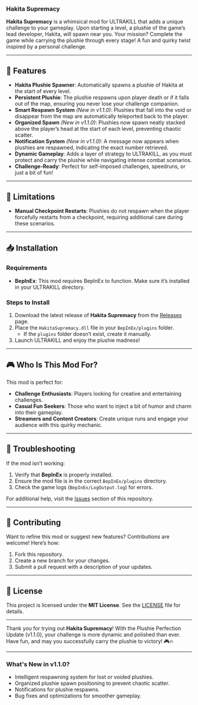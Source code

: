 ### **Hakita Supremacy**

**Hakita Supremacy** is a whimsical mod for ULTRAKILL that adds a unique challenge to your gameplay. Upon starting a level, a plushie of the game’s lead developer, Hakita, will spawn near you. Your mission? Complete the game while carrying the plushie through every stage! A fun and quirky twist inspired by a personal challenge.

---

## 🌟 Features

- **Hakita Plushie Spawner**: Automatically spawns a plushie of Hakita at the start of every level.
- **Persistent Plushie**: The plushie respawns upon player death or if it falls out of the map, ensuring you never lose your challenge companion.
- **Smart Respawn System** *(New in v1.1.0)*: Plushies that fall into the void or disappear from the map are automatically teleported back to the player.
- **Organized Spawn** *(New in v1.1.0)*: Plushies now spawn neatly stacked above the player’s head at the start of each level, preventing chaotic scatter.
- **Notification System** *(New in v1.1.0)*: A message now appears when plushies are respawned, indicating the exact number retrieved.
- **Dynamic Gameplay**: Adds a layer of strategy to ULTRAKILL, as you must protect and carry the plushie while navigating intense combat scenarios.
- **Challenge-Ready**: Perfect for self-imposed challenges, speedruns, or just a bit of fun!

---

## 🚧 Limitations

- **Manual Checkpoint Restarts**: Plushies do not respawn when the player forcefully restarts from a checkpoint, requiring additional care during these scenarios.

---

## 📥 Installation

### Requirements
- **BepInEx**: This mod requires BepInEx to function. Make sure it’s installed in your ULTRAKILL directory.

### Steps to Install
1. Download the latest release of **Hakita Supremacy** from the [Releases](https://github.com/MrRaposinha/HakitaSupremacy/releases) page.
2. Place the `HakitaSupremacy.dll` file in your `BepInEx/plugins` folder.
   - If the `plugins` folder doesn’t exist, create it manually.
3. Launch ULTRAKILL and enjoy the plushie madness!

---

## 🎮 Who Is This Mod For?

This mod is perfect for:
- **Challenge Enthusiasts**: Players looking for creative and entertaining challenges.
- **Casual Fun Seekers**: Those who want to inject a bit of humor and charm into their gameplay.
- **Streamers and Content Creators**: Create unique runs and engage your audience with this quirky mechanic.

---

## 🔧 Troubleshooting

If the mod isn’t working:
1. Verify that **BepInEx** is properly installed.
2. Ensure the mod file is in the correct `BepInEx/plugins` directory.
3. Check the game logs (`BepInEx/LogOutput.log`) for errors.

For additional help, visit the [Issues](https://github.com/MrRaposinha/HakitaSupremacy/issues) section of this repository.

---

## 🤝 Contributing

Want to refine this mod or suggest new features? Contributions are welcome! Here’s how:
1. Fork this repository.
2. Create a new branch for your changes.
3. Submit a pull request with a description of your updates.

---

## 📜 License

This project is licensed under the **MIT License**. See the [LICENSE](LICENSE) file for details.

---

Thank you for trying out **Hakita Supremacy**! With the Plushie Perfection Update (v1.1.0), your challenge is more dynamic and polished than ever. Have fun, and may you successfully carry the plushie to victory! 🎮🔥

---

### **What's New in v1.1.0?**
- Intelligent respawning system for lost or voided plushies.
- Organized plushie spawn positioning to prevent chaotic scatter.
- Notifications for plushie respawns.
- Bug fixes and optimizations for smoother gameplay.
